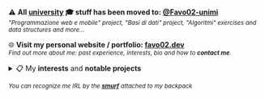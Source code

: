 ⚠️ **All <ins>university</ins> 🎓 stuff has been moved to: [@Favo02-unimi](https://github.com/favo02-unimi)**\
<sup>_"Programmazione web e mobile" project, "Basi di dati" project, "Algoritmi" exercises and data structures and more..._</sup>

🌐 **Visit my personal website / portfolio: [favo02.dev](https://favo02.dev)**\
<sup>_Find out more about me: past experience, interests, bio and how to **contact me**._</sup>

<details>
  <summary>📋 My <b>interests</b> and <b>notable projects</b></summary>

  <br/>

- **Competitive programming**: `python`, `go`

  - [Competitive programming](https://github.com/Favo02/competitive-programming): _container of all my competitive programming repositories_
  - [Advent of code](https://github.com/Favo02/advent-of-code): _daily algorithmic challenges_ <img height="22" src="https://skillicons.dev/icons?i=golang,python" title="Go, Python" />
  - [Codeforces](https://github.com/Favo02/codeforces): _competitive programming contests_ <img height="22" src="https://skillicons.dev/icons?i=python" title="Python" />
  - [LeetCode](https://github.com/Favo02/leetcode): _data structures and algorithms challenges and contests_ <img height="22" src="https://skillicons.dev/icons?i=python" title="Python" />

  <br/>

- **Open source Projects**: `javascript`, `docker`, `linux`, `github actions`, `python`

  - [Workspaces by open apps](https://github.com/Favo02/workspaces-by-open-apps): _GNOME shell extension_ <img height="22" src="https://skillicons.dev/icons?i=javascript" title="JavaScript" />
  - [HomeLab](https://github.com/Favo02/homelab): _homelab and self-hosting_ <img height="22" src="https://skillicons.dev/icons?i=docker,linux,githubactions" title="Docker, Linux, GitHub actions" />
  - [SeeLabel (NOI Hackathon Summer 2024)](https://github.com/Favo02/see-label): _automatically and manually detect objects in a photo and export results_ <img height="22" src="https://skillicons.dev/icons?i=python,react" title="Python, React" />

  <br/>

- **Web development**: `javascript`, `typescript`, `react`, `express`, `tailwindcss`, `mongodb`, `php`, `postgresql`, `ocaml`, `svelte`

  - [CessAdvisor](https://github.com/Favo02/cess-advisor): _toilet review system_ <img height="22" src="https://skillicons.dev/icons?i=ocaml,svelte,postgres" title="OCaml, Svelte, Postgres" />
  - [favo02.dev](https://github.com/Favo02/favo02.dev): _personal website/portfolio_ <img height="22" src="https://skillicons.dev/icons?i=typescript,react,tailwindcss" title="TypeScript, React, Tailwindcss" />
  - [Social Network for Music](https://github.com/Favo02/social-network-for-music): _Spotify fullstack clone_ <img height="22" src="https://skillicons.dev/icons?i=javascript,react,express,tailwindcss,mongodb" title="JavaScript, React, Express, Tailwindcss, MongoDB" />
  - [SuperUnimia](https://github.com/Favo02/super-unimia): _platform to manage university exam registrations_ <img height="22" src="https://skillicons.dev/icons?i=php,postgres" title="PHP, Postgres" />

  <br/>

- **Noteworthy University courses**: `ocaml`, `erlang`, `scala`, `pandas`, `matplotlib`, `bash`, `x86 assembly`, `go`

  - [LP OCaml](https://github.com/Favo02/lp-ocaml): _functional programming_ <img height="22" src="https://skillicons.dev/icons?i=ocaml" title="OCaml" />
  - [LP Erlang](https://github.com/Favo02/lp-erlang): _concurrent programming_ <img height="22" src="https://github.com/Favo02/Favo02/assets/59796435/3ddd85cf-1db3-4264-8c1d-4d50374bdd7c" title="Erlang" />
  - [LP Scala](https://github.com/Favo02/lp-scala): _domain specific languages (DSL) parsing_ <img height="22" src="https://skillicons.dev/icons?i=scala" title="Scala" />
  - [Statistica e Analisi dei dati](https://github.com/Favo02/statistica-e-analisi-dei-dati): _handbook for statistics course_ <img height="22" src="https://skillicons.dev/icons?i=python" title="Pandas, Matplotlib" />
  - [Sicurezza e Privatezza](https://github.com/Favo02/sicurezza-e-privatezza): _PWN college cybersecurity CTF_ <img height="22" src="https://skillicons.dev/icons?i=bash" title="Bash, x86 Assembly" /> <img height="22" src="https://github.com/Favo02/Favo02/assets/59796435/d1808634-eeb1-4f64-80ca-e4d0afd2fb16" title="Bash, x86 Assembly" />
  - [Algoritmi e Strutture dati](https://github.com/Favo02-unimi/algoritmi-e-strutture-dati): _implementation of various algorithms and data structures_ <img height="22" src="https://skillicons.dev/icons?i=go" title="Go" />

  <br/>
</details>

<sub>_You can recognize me IRL by the **[smurf](https://upload.wikimedia.org/wikipedia/en/2/26/Papasmurf1.jpg)** attached to my backpack_</sub>
